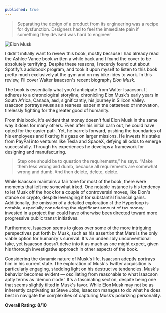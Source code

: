 ```yaml
---
published: true
---
```


> Separating the design of a product from its engineering was a recipe for dysfunction. Designers had to feel the immediate pain if something they devised was hard to engineer.

![Elon Musk](https://media.cnn.com/api/v1/images/stellar/prod/231212111147-elon-musk-112923.jpg?c=16x9&q=h_653,w_1160,c_fill/f_webp)

I didn’t initially want to review this book, mostly because I had already read the Ashlee Vance book written a while back and I found the cover to be absolutely terrifying. Despite these reasons, I recently found out about Spotify’s audiobook program, and took it upon myself to listen to this book pretty much exclusively at the gym and on my bike rides to work. In this review, I'll cover Walter Isaacson's recent biography _Elon Musk_.

The book is essentially what you'd anticipate from Walter Isaacson. It adheres to a chronological storyline, chronicling Elon Musk's early years in South Africa, Canada, and, significantly, his journey in Silicon Valley. Isaacson portrays Musk as a fearless leader in the battlefield of innovation, tirelessly fighting for the greater good of humanity.

From this book, it's evident that money doesn't fuel Elon Musk in the same way it does for many others. Even after his initial cash out, he could have opted for the easier path. Yet, he barrels forward, pushing the boundaries of his employees and fixating his gaze on larger missions. He invests his stake from PayPal into ventures like Tesla and SpaceX, defying all odds to emerge successfully. Through his experiences he develops a framework for designing and manufacturing.

> Step one should be to question the requirements,” he says. “Make them less wrong and dumb, because all requirements are somewhat wrong and dumb. And then delete, delete, delete.

While Isaacson maintains a fair tone for most of the book, there were moments that left me somewhat irked. One notable instance is his tendency to let Musk off the hook for a couple of controversial moves, like Elon's stance on crypto, despite leveraging it for substantial financial gains. Additionally, the omission of a detailed exploration of the Hyperloop is notable, especially considering the significant amount of tax money invested in a project that could have otherwise been directed toward more progressive public transit initiatives.

Furthermore, Isaacson seems to gloss over some of the more intriguing perspectives put forth by Musk, such as his assertion that Mars is the only viable option for humanity's survival. It's an undeniably unconventional take, yet Isaacson doesn't delve into it as much as one might expect, given his thorough investigative approach in other aspects of the book.

Considering the dynamic nature of Musk's life, Isaacson adeptly portrays him in his current state. The exploration of Musk's Twitter acquisition is particularly engaging, shedding light on his destructive tendencies. Musk's behavior becomes evident — oscillating from reasonable to what Isaacson aptly terms as 'demon mode.' It's a fascinating section, despite being one that seems slightly tilted in Musk's favor. While Elon Musk may not be as inherently captivating as Steve Jobs, Isaacson manages to do what he does best in navigate the complexities of capturing Musk's polarizing personality.

**Overall Rating: 8/10**
